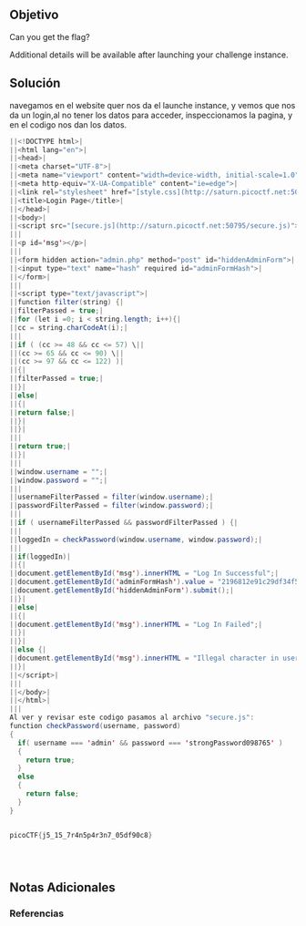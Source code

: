 ## Objetivo 

Can you get the flag?

Additional details will be available after launching your challenge instance.
## Solución  


navegamos en el website quer nos da el launche instance, y vemos que nos da un login,al no tener los datos para acceder, inspeccionamos la pagina, y en el codigo nos dan los datos.


```java
||<!DOCTYPE html>|
||<html lang="en">|
||<head>|
||<meta charset="UTF-8">|
||<meta name="viewport" content="width=device-width, initial-scale=1.0">|
||<meta http-equiv="X-UA-Compatible" content="ie=edge">|
||<link rel="stylesheet" href="[style.css](http://saturn.picoctf.net:50795/style.css)">|
||<title>Login Page</title>|
||</head>|
||<body>|
||<script src="[secure.js](http://saturn.picoctf.net:50795/secure.js)"></script>|
|||
||<p id='msg'></p>|
|||
||<form hidden action="admin.php" method="post" id="hiddenAdminForm">|
||<input type="text" name="hash" required id="adminFormHash">|
||</form>|
|||
||<script type="text/javascript">|
||function filter(string) {|
||filterPassed = true;|
||for (let i =0; i < string.length; i++){|
||cc = string.charCodeAt(i);|
|||
||if ( (cc >= 48 && cc <= 57) \||
||(cc >= 65 && cc <= 90) \||
||(cc >= 97 && cc <= 122) )|
||{|
||filterPassed = true;|
||}|
||else|
||{|
||return false;|
||}|
||}|
|||
||return true;|
||}|
|||
||window.username = "";|
||window.password = "";|
|||
||usernameFilterPassed = filter(window.username);|
||passwordFilterPassed = filter(window.password);|
|||
||if ( usernameFilterPassed && passwordFilterPassed ) {|
|||
||loggedIn = checkPassword(window.username, window.password);|
|||
||if(loggedIn)|
||{|
||document.getElementById('msg').innerHTML = "Log In Successful";|
||document.getElementById('adminFormHash').value = "2196812e91c29df34f5e217cfd639881";|
||document.getElementById('hiddenAdminForm').submit();|
||}|
||else|
||{|
||document.getElementById('msg').innerHTML = "Log In Failed";|
||}|
||}|
||else {|
||document.getElementById('msg').innerHTML = "Illegal character in username or password."|
||}|
||</script>|
|||
||</body>|
||</html>|
|||
Al ver y revisar este codigo pasamos al archivo "secure.js":
function checkPassword(username, password)
{
  if( username === 'admin' && password === 'strongPassword098765' )
  {
    return true;
  }
  else
  {
    return false;
  }
}


picoCTF{j5_15_7r4n5p4r3n7_05df90c8}





```

## Notas Adicionales 

### Referencias
